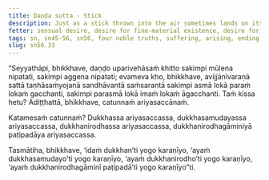 ```yaml
---
title: Daṇḍa sutta - Stick
description: Just as a stick thrown into the air sometimes lands on its base and sometimes on its tip, beings, obstructed by ignorance and fettered by craving, keep running and wandering in cyclic existence.
fetter: sensual desire, desire for fine-material existence, desire for immaterial existence, conceit, ignorance
tags: sn, sn45-56, sn56, four noble truths, suffering, arising, ending, way of practice, path, ignorance, craving, cyclic existence
slug: sn56.33
---
```


“Seyyathāpi, bhikkhave, daṇḍo uparivehāsaṁ khitto sakimpi mūlena nipatati, sakimpi aggena nipatati; evameva kho, bhikkhave, avijjānīvaraṇā sattā taṇhāsaṁyojanā sandhāvantā saṁsarantā sakimpi asmā lokā paraṁ lokaṁ gacchanti, sakimpi parasmā lokā imaṁ lokaṁ āgacchanti. Taṁ kissa hetu? Adiṭṭhattā, bhikkhave, catunnaṁ ariyasaccānaṁ.

Katamesaṁ catunnaṁ? Dukkhassa ariyasaccassa, dukkhasamudayassa ariyasaccassa, dukkhanirodhassa ariyasaccassa, dukkhanirodhagāminiyā paṭipadāya ariyasaccassa.

Tasmātiha, bhikkhave, ‘idaṁ dukkhan’ti yogo karaṇīyo,
‘ayaṁ dukkhasamudayo’ti yogo karaṇīyo,
‘ayaṁ dukkhanirodho’ti yogo karaṇīyo,
‘ayaṁ dukkhanirodhagāminī paṭipadā’ti yogo karaṇīyo”ti.
